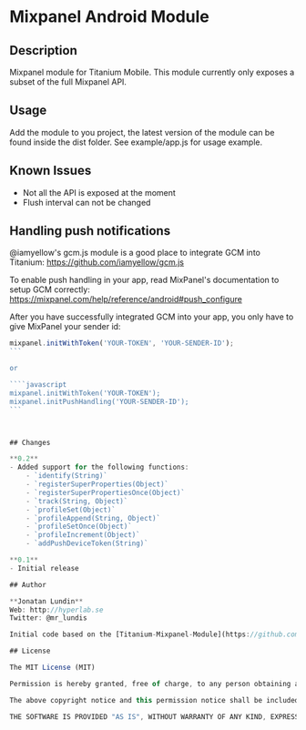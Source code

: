 # Mixpanel Android Module

## Description

Mixpanel module for Titanium Mobile. This module currently only exposes a subset of the full Mixpanel API.

## Usage

Add the module to you project, the latest version of the module can be found inside the dist folder. See example/app.js for usage example.

## Known Issues

* Not all the API is exposed at the moment
* Flush interval can not be changed

## Handling push notifications

@iamyellow's gcm.js module is a good place to integrate GCM into Titanium: https://github.com/iamyellow/gcm.js

To enable push handling in your app, read MixPanel's documentation to setup GCM correctly: https://mixpanel.com/help/reference/android#push_configure

After you have successfully integrated GCM into your app, you only have to give MixPanel your sender id:

````javascript
mixpanel.initWithToken('YOUR-TOKEN', 'YOUR-SENDER-ID');
```

or

````javascript
mixpanel.initWithToken('YOUR-TOKEN');
mixpanel.initPushHandling('YOUR-SENDER-ID');
```



## Changes

**0.2**
- Added support for the following functions:
    - `identify(String)`
    - `registerSuperProperties(Object)`
    - `registerSuperPropertiesOnce(Object)`
    - `track(String, Object)`
    - `profileSet(Object)`
    - `profileAppend(String, Object)`
    - `profileSetOnce(Object)`
    - `profileIncrement(Object)`
    - `addPushDeviceToken(String)`

**0.1**
- Initial release

## Author

**Jonatan Lundin**  
Web: http://hyperlab.se  
Twitter: @mr_lundis  

Initial code based on the [Titanium-Mixpanel-Module](https://github.com/meeech/Titanium-Mixpanel-Module) by @meeech.

## License

The MIT License (MIT)

Permission is hereby granted, free of charge, to any person obtaining a copy of this software and associated documentation files (the "Software"), to deal in the Software without restriction, including without limitation the rights to use, copy, modify, merge, publish, distribute, sublicense, and/or sell copies of the Software, and to permit persons to whom the Software is furnished to do so, subject to the following conditions:

The above copyright notice and this permission notice shall be included in all copies or substantial portions of the Software.

THE SOFTWARE IS PROVIDED "AS IS", WITHOUT WARRANTY OF ANY KIND, EXPRESS OR IMPLIED, INCLUDING BUT NOT LIMITED TO THE WARRANTIES OF MERCHANTABILITY, FITNESS FOR A PARTICULAR PURPOSE AND NONINFRINGEMENT. IN NO EVENT SHALL THE AUTHORS OR COPYRIGHT HOLDERS BE LIABLE FOR ANY CLAIM, DAMAGES OR OTHER LIABILITY, WHETHER IN AN ACTION OF CONTRACT, TORT OR OTHERWISE, ARISING FROM, OUT OF OR IN CONNECTION WITH THE SOFTWARE OR THE USE OR OTHER DEALINGS IN THE SOFTWARE.
